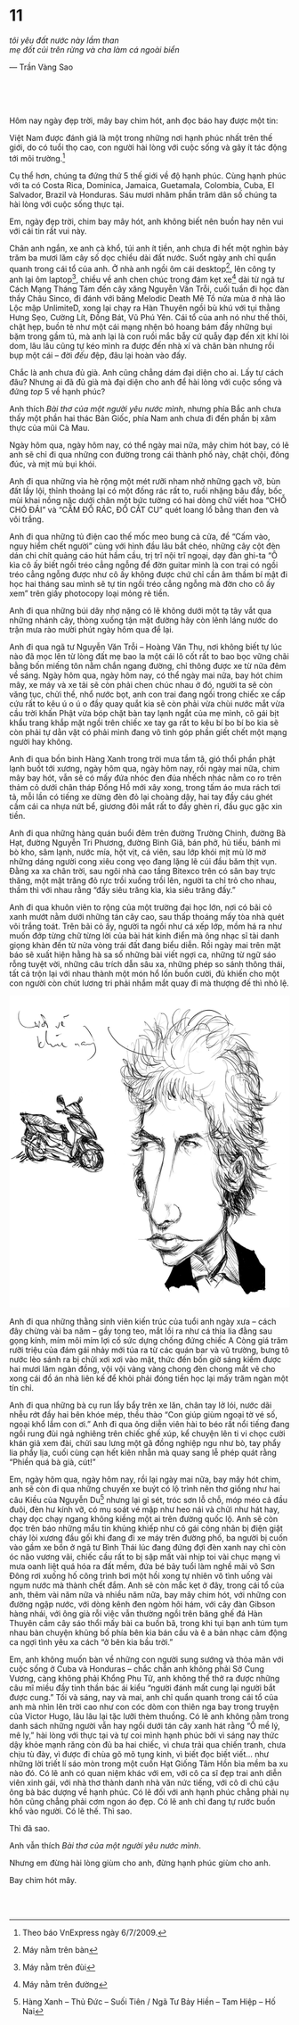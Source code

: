 # 11

_tôi yêu đất nước này lầm than  
mẹ đốt củi trên rừng và cha làm cá ngoài biển_

— Trần Vàng Sao

<br><br><br>

Hôm nay ngày đẹp trời, mây bay chim hót, anh đọc báo hay được một tin: 

Việt Nam được đánh giá là một trong những nơi hạnh phúc nhất trên thế giới, do có tuổi thọ cao, con người hài lòng với cuộc sống và gây ít tác động tới môi trường.[^1]

Cụ thể hơn, chúng ta đứng thứ 5 thế giới về độ hạnh phúc. Cùng hạnh phúc với ta có Costa Rica, Dominica, Jamaica, Guetamala, Colombia, Cuba, El Salvador, Brazil và Honduras. Sáu mươi nhăm phần trăm dân số chúng ta hài lòng với cuộc sống thực tại. 

Em, ngày đẹp trời, chim bay mây hót, anh không biết nên buồn hay nên vui với cái tin rất vui này. 

Chân anh ngắn, xe anh cà khổ, túi anh ít tiền, anh chưa đi hết một nghìn bảy trăm ba mươi lăm cây số dọc chiều dài đất nước. Suốt ngày anh chỉ quẩn quanh trong cái tổ của anh. Ở nhà anh ngồi ôm cái desktop[^2], lên công ty anh lại ôm laptop[^3], chiều về anh chen chúc trong đám kẹt xe[^4] dài từ ngã tư Cách Mạng Tháng Tám đến cây xăng Nguyễn Văn Trỗi, cuối tuần đi học đàn thầy Châu Sinco, đi đánh với băng Melodic Death Mê Tồ nửa mùa ở nhà lão Lộc mập UnlimiteD, xong lại chạy ra Hàn Thuyên ngồi bù khú với tụi thằng Hưng Sẹo,  Cường Lít, Đồng Bát, Vũ Phú Yên. Cái tổ của anh nó như thế thôi, chật hẹp, buồn tẻ như một cái mạng nhện bỏ hoang bám đầy những bụi bặm trong gầm tủ, mà anh lại là con ruồi mắc bẫy cứ quẫy đạp đến xịt khí lòi dom, lâu lâu cũng tự kéo mình ra được đến nhà xí và chân bàn nhưng rồi bụp một cái – đời _đếu_ đệp, đâu lại hoàn vào đấy. 

Chắc là anh chưa đủ già. Anh cũng chẳng dám đại diện cho ai. Lấy tư cách đâu? Nhưng ai đã đủ già mà đại diện cho anh để hài lòng với cuộc sống và đứng _top_ 5 về hạnh phúc?

Anh thích _Bài thơ của một người yêu nước mình_, nhưng phía Bắc anh chưa thấy một phần hai thác Bản Giốc, phía Nam anh chưa đi đến phần bị xâm thực của mũi Cà Mau. 

Ngày hôm qua, ngày hôm nay, có thể ngày mai nữa, mây chim hót bay, có lẽ anh sẽ chỉ đi qua những con đường trong cái thành phố này, chật chội, đông đúc, và mịt mù bụi khói. 

Anh đi qua những vỉa hè rộng một mét rưỡi nham nhở những gạch vỡ, bùn đất lầy lội, thỉnh thoảng lại có một đống rác rất to, ruồi nhặng bâu đầy, bốc mùi khai nồng nặc dưới chân một bức tường có hai dòng chữ viết hoa “CHỖ CHÓ ĐÁI” và “CẤM ĐỔ RÁC, ĐỔ CẮT CU” quét loang lổ bằng than đen và vôi trắng. 

Anh đi qua những tủ điện cao thế mốc meo bung cả cửa, đề “Cấm vào, nguy hiểm chết người” cùng với hình đầu lâu bắt chéo, những cây cột đèn dán chi chít quảng cáo hút hầm cầu, trị trĩ nội trĩ ngoại, dạy đàn ghi-ta “Ô kìa cô ấy biết ngồi tréo cẳng ngỗng để đờn guitar mình là con trai có ngồi tréo cẳng ngỗng được như cô ấy không được chứ chỉ cần âm thầm bí mật đi học hai tháng sau mình sẽ tự tin ngồi tréo cẳng ngỗng mà đờn cho cô ấy xem” trên giấy photocopy loại mỏng rẻ tiền. 

Anh đi qua những búi dây nhợ nặng có lẽ không dưới một tạ tây vắt qua những nhánh cây, thòng xuống tận mặt đường hãy còn lênh láng nước do trận mưa rào mười phút ngày hôm qua để lại. 

Anh đi qua ngã tư Nguyễn Văn Trỗi – Hoàng Văn Thụ, nơi không biết tự lúc nào đã mọc lên từ lòng đất mẹ bao la một cái lô cốt rất to bao bọc vững chãi bằng bốn miếng tôn nằm chắn ngang đường, chỉ thông được xe từ nửa đêm về sáng. Ngày hôm qua, ngày hôm nay, có thể ngày mai nữa, bay hót chim mây, xe máy và xe tải sẽ còn phải chen chúc nhau ở đó, người ta sẽ còn văng tục, chửi thề, nhổ nước bọt, anh con trai đang ngồi trong chiếc xe cấp cứu rất to kêu ú o ú o đầy quay quắt kia sẽ còn phải vừa chùi nước mắt vừa cầu trời khấn Phật vừa bóp chặt bàn tay lạnh ngắt của mẹ mình, cô gái bịt khẩu trang khắp mặt ngồi trên chiếc xe tay ga rất to kêu bí bo bí bo kia sẽ còn phải tự dằn vặt có phải mình đang vô tình góp phần giết chết một mạng người hay không. 

Anh đi qua bồn binh Hàng Xanh trong trời mưa tầm tã, gió thổi phần phật lạnh buốt tới xương, ngày hôm qua, ngày hôm nay, rồi ngày mai nữa, chim mây bay hót, vẫn sẽ có mấy đứa nhóc đen đúa nhếch nhác nằm co ro trên thảm cỏ dưới chân tháp Đồng Hồ mới xây xong, trong tấm áo mưa rách tơi tả, mỗi lần có tiếng xe dừng đèn đỏ lại choàng dậy, hai tay đầy cáu ghét cầm cái ca nhựa nứt bể, giương đôi mắt rất to đầy ghèn rỉ, đầu gục gặc xin tiền. 

Anh đi qua những hàng quán buổi đêm trên đường Trường Chinh, đường Bà Hạt, đường Nguyễn Tri Phương, đường Bình Giã, bán phở, hủ tiếu, bánh mì bò kho, sâm lạnh, nước mía, hột vịt, cá viên, sau lớp khói mịt mù lờ mờ những dáng người cong xiêu cong vẹo đang lặng lẽ cúi đầu băm thịt vụn. Đằng xa xa chân trời, sau ngôi nhà cao tầng Bitexco trên có sân bay trực thăng, một mặt trăng đỏ rực trồi xuống trồi lên, người ta chỉ trỏ cho nhau, thầm thì với nhau rằng “đấy siêu trăng kìa, kìa siêu trăng đấy.” 

Anh đi qua khuôn viên to rộng của một trường đại học lớn, nơi có bãi cỏ xanh mướt nằm dưới những tán cây cao, sau thấp thoáng mấy tòa nhà quét vôi trắng toát. Trên bãi cỏ ấy, người ta ngồi như cá xếp lớp, mồm há ra như muốn đớp từng chữ từng lời của bài hát kinh điển mà ông nhạc sĩ tài danh giọng khàn đến từ nửa vòng trái đất đang biểu diễn. Rồi ngày mai trên mặt báo sẽ xuất hiện hằng hà sa số những bài viết ngợi ca, những từ ngữ sáo rỗng tuyệt vời, những câu trích dẫn sâu xa, những phép so sánh thông thái, tất cả trộn lại với nhau thành một món hổ lốn buồn cười, đủ khiến cho một con người còn chút lương tri phải nhắm mắt quay đi mà thượng đế thì nhỏ lệ. 

![Bob Dylan](../images/bob.jpg)

Anh đi qua những thằng sinh viên kiến trúc của tuổi anh ngày xưa – cách đây chừng vài ba năm – gầy tong teo, mắt lồi ra như cá thia lia đằng sau gọng kính, mím môi mím lợi cố sức dựng chống đứng chiếc A Còng giá trăm rưỡi triệu của đám gái nhảy mới túa ra từ các quán bar và vũ trường, bưng tô nước lèo sánh ra bị chửi xơi xơi vào mặt, thức đến bốn giờ sáng kiếm được hai mươi lăm ngàn đồng, vội vội vàng vàng chong đèn chong  mắt vẽ cho xong cái đồ án nhà liên kế để khỏi phải đóng tiền học lại mấy trăm ngàn một tín chỉ. 

Anh đi qua những bà cụ run lẩy bẩy trên xe lăn, chân tay lở lói, nước dãi nhễu rớt đầy hai bên khóe mép, thều thào “Con giúp giùm ngoại tờ vé số, ngoại khổ lắm con ơi.” Anh đi qua ông diễn viên hài to béo rất nổi tiếng đang ngồi rung đùi ngả nghiêng trên chiếc ghế xúp, kể chuyện lên ti vi chọc cười khán giả xem đài, chửi sau lưng một gã đồng nghiệp ngu như bò, tay phẩy lia phẩy lịa, cuối cùng cạn hết kiên nhẫn mà quay sang lễ phép quát rằng “Phiền quá bà già, cút!”

Em, ngày hôm qua, ngày hôm nay, rồi lại ngày mai nữa, bay mây hót chim, anh sẽ còn đi qua những chuyến xe buýt có lộ trình nên thơ giống như hai câu Kiều của Nguyễn Du[^5] nhưng lại gỉ sét, tróc sơn lỗ chỗ, móp méo cả đầu đuôi, đèn hư kính vỡ, có mụ soát vé mập như heo nái và chửi như hát hay, chạy dọc chạy ngang không kiềng một ai trên đường quốc lộ. Anh sẽ còn đọc trên báo những mẩu tin khủng khiếp như cô gái công nhân bị điện giật cháy lòi xương đầu gối khi đang đi xe máy trên đường phố, ba người bị cuốn vào gầm xe bồn ở ngã tư Bình Thái lúc đang đứng đợi đèn xanh nay chỉ còn óc não vương vãi, chiếc cầu rất to bị sập mất vài nhịp toi vài chục mạng vì mưa oanh liệt quá hóa ra đất mềm, đứa bé bảy tuổi làm nghề mãi võ Sơn Đông rơi xuống hố công trình bơi một hồi xong tự nhiên vô tình uống vài ngụm nước mà thành chết đắm. Anh sẽ còn mắc kẹt ở đây, trong cái tổ của anh, thêm vài năm nữa và nhiều năm nữa, bay mây chim hót, với những con đường ngập nước, với dòng kênh đen ngòm hôi hám, với cây đàn Gibson hàng nhái, với ông già rỗi việc vẫn thường ngồi trên băng ghế đá Hàn Thuyên cầm cây sáo thổi mấy bài ca buồn bã, trong khi tụi bạn anh túm tụm nhau bàn chuyện khủng bố phía bên kia bán cầu và ê a bản nhạc cảm động ca ngợi tình yêu xa cách “ở bên kia bầu trời.” 

Em, anh không muốn bàn về những con người sung sướng và thỏa mãn với cuộc sống ở Cuba và Honduras – chắc chắn anh không phải Sở Cung Vương, càng không phải Khổng Phu Tử, anh không thể thở ra được những câu mĩ miều đầy tinh thần bác ái kiểu “người đánh mất cung lại người bắt được cung.” Tối và sáng, nay và mai, anh chỉ quẩn quanh trong cái tổ của anh mà nhìn lên trời cao như con cóc dòm con thiên nga bay trong truyện của Victor Hugo, lâu lâu lại tặc lưỡi thèm thuồng. Có lẽ anh không nằm trong danh sách những người vẫn hay ngồi dưới tán cây xanh hát rằng “Ồ mề lý, mê ly,” hài lòng với thực tại và tự coi mình hạnh phúc bởi vì sáng nay thức dậy khỏe mạnh răng còn đủ ba hai chiếc, vì chưa trải qua chiến tranh, chưa chịu tù đày, vì được đi chùa gõ mõ tụng kinh, vì biết đọc biết viết... như những lời triết lí sáo mòn trong một cuốn Hạt Giống Tâm Hồn bìa mềm ba xu nào đó. Có lẽ anh có quan niệm khác với em, với cô ca sĩ đẹp trai anh diễn viên xinh gái, với nhà thơ thành danh nhà văn nức tiếng, với cô dì chú cậu ông bà bác dượng về hạnh phúc. Có lẽ đối với anh hạnh phúc chẳng phải nụ hôn cũng chẳng phải cơm ngon áo đẹp. Có lẽ anh chỉ đang tự rước buồn khổ vào người. Có lẽ thế. Thì sao. 

Thì đã sao.

Anh vẫn thích _Bài thơ của một người yêu nước mình_. 

Nhưng em đừng hài lòng giùm cho anh, đừng hạnh phúc giùm cho anh. 

Bay chim hót mây. 

<br><br>

[^1]: Theo báo VnExpress ngày 6/7/2009. 
[^2]: Máy nằm trên bàn
[^3]: Máy nằm trên đùi
[^4]: Máy nằm trên đường
[^5]: Hàng Xanh – Thủ Đức – Suối Tiên / Ngã Tư Bảy Hiền – Tam Hiệp – Hố Nai
